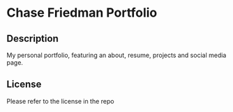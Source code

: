 # Chase Friedman Portfolio

## Description

My personal portfolio, featuring an about, resume, projects and social media page.

## License

Please refer to the license in the repo